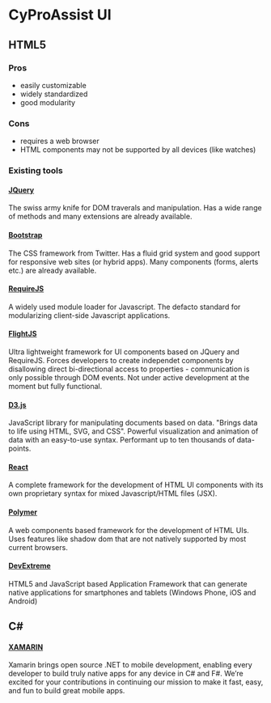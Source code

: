 # CyProAssist UI

## HTML5

### Pros

- easily customizable
- widely standardized
- good modularity

### Cons

- requires a web browser
- HTML components may not be supported by all devices (like watches)

### Existing tools

#### [JQuery](https://jquery.com/)

The swiss army knife for DOM traverals and manipulation.
Has a wide range of methods and many extensions are already available.

#### [Bootstrap](http://getbootstrap.com/)

The CSS framework from Twitter. Has a fluid grid system and good support for responsive web sites (or hybrid apps).
Many components (forms, alerts etc.) are already available.

#### [RequireJS](http://requirejs.org/)

A widely used module loader for Javascript. The defacto standard for modularizing client-side Javascript applications.

#### [FlightJS](https://github.com/flightjs/flight)

Ultra lightweight framework for UI components based on JQuery and RequireJS. 
Forces developers to create independet components by disallowing direct bi-directional access to properties - communication is
only possible through DOM events.
Not under active development at the moment but fully functional.

#### [D3.js](https://d3js.org/)

JavaScript library for manipulating documents based on data. "Brings data to life using HTML, SVG, and CSS". Powerful visualization and animation of data with an easy-to-use syntax. Performant up to ten thousands of data-points.

#### [React](https://facebook.github.io/react/)

A complete framework for the development of HTML UI components with its own proprietary syntax for mixed Javascript/HTML files (JSX).

#### [Polymer](https://www.polymer-project.org/)

A web components based framework for the development of HTML UIs. Uses features like shadow dom that are not natively supported by most current browsers.

#### [DevExtreme](http://js.devexpress.com/)

 HTML5 and JavaScript based Application Framework that can generate native applications for smartphones and tablets (Windows Phone, iOS and Android)
 
 ## C#
 
 #### [XAMARIN](https://www.xamarin.com/platform)

Xamarin brings open source .NET to mobile development, enabling every developer to build truly native apps for any device in C# and F#. We’re excited for your contributions in continuing our mission to make it fast, easy, and fun to build great mobile apps. 
